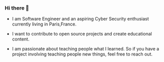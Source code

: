 ### Hi there 👋

- I am Software Engineer and an aspiring Cyber Security enthusiast currently living in Paris,France.

- I want to contribute to open source projects and create educational content.
    
- I am passionate about teaching people what I learned. So if you have a project involving teaching people new things, feel free to reach out.

<!--
**jaouhary/jaouhary** is a ✨ _special_ ✨ repository because its `README.md` (this file) appears on your GitHub profile.

Here are some ideas to get you started:

- 🔭 I’m currently working on ...
- 🌱 I’m currently learning ...
- 👯 I’m looking to collaborate on ...
- 🤔 I’m looking for help with ...
- 💬 Ask me about ...
- 📫 How to reach me: ...
- 😄 Pronouns: ...
- ⚡ Fun fact: ...
-->
